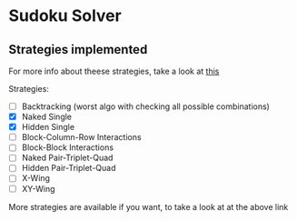 # Sudoku Solver
## Strategies implemented
For more info about theese strategies, take a look at [this](https://puzzling.stackexchange.com/questions/30519/techniques-to-solve-this-sudoku-puzzle/30540#30540)

Strategies:
 - [ ] Backtracking (worst algo with checking all possible combinations)
 - [X] Naked Single
 - [X] Hidden Single
 - [ ] Block-Column-Row Interactions
 - [ ] Block-Block Interactions
 - [ ] Naked Pair-Triplet-Quad
 - [ ] Hidden Pair-Triplet-Quad
 - [ ] X-Wing
 - [ ] XY-Wing

More strategies are available if you want, to take a look at at the above link